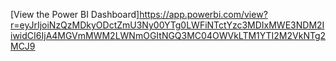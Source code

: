 [View the Power BI Dashboard]https://app.powerbi.com/view?r=eyJrIjoiNzQzMDkyODctZmU3Ny00YTg0LWFiNTctYzc3MDIxMWE3NDM2IiwidCI6IjA4MGVmMWM2LWNmOGItNGQ3MC04OWVkLTM1YTI2M2VkNTg2MCJ9
